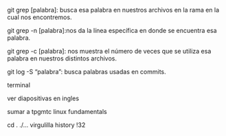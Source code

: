 



git grep [palabra]: busca esa
palabra en nuestros archivos
en la rama en la cual nos
encontremos.

git grep -n [palabra]:nos da la
línea específica en donde se
encuentra esa palabra.

git grep -c [palabra]: nos
muestra el número de veces
que se utiliza esa palabra en
nuestros distintos archivos.

git log -S “palabra”: busca
palabras usadas en commits.


terminal




ver diapositivas en ingles

sumar a tpgmtc linux fundamentals

cd .
./...
virgulilla
history
!32
